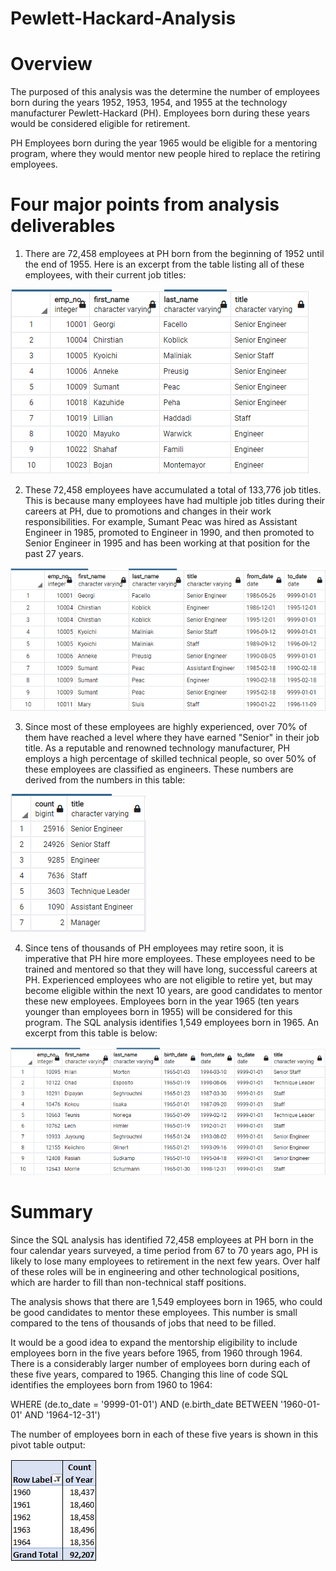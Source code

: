 # Pewlett-Hackard-Analysis

# Overview

The purposed of this analysis was the determine the number of employees born during the years 1952, 1953, 1954, and 1955 at the technology manufacturer Pewlett-Hackard (PH). Employees born during these years would be considered eligible for retirement.

PH Employees born during the year 1965 would be eligible for a mentoring program, where they would mentor new people hired to replace the retiring employees.

# Four major points from analysis deliverables

1) There are 72,458 employees at PH born from the beginning of 1952 until the end of 1955. Here is an excerpt from the table listing all of these employees, with their current job titles:

![Unique-Titles](Unique-Titles.png)

2) These 72,458 employees have accumulated a total of 133,776 job titles. This is because many employees have had multiple job titles during their careers at PH, due to promotions and changes in their work responsibilities. For example, Sumant Peac was hired as Assistant Engineer in 1985, promoted to Engineer in 1990, and then promoted to Senior Engineer in 1995 and has been working at that position for the past 27 years.

![Retirement-Titles](Retirement-Titles.png) 

3) Since most of these employees are highly experienced, over 70% of them have reached a level where they have earned "Senior" in their job title. As a reputable and renowned technology manufacturer, PH employs a high percentage of skilled technical people, so over 50% of these employees are classified as engineers. These numbers are derived from the numbers in this table:

![Retiring-Titles](Retiring-Titles.png)

4) Since tens of thousands of PH employees may retire soon, it is imperative that PH hire more employees. These employees need to be trained and mentored so that they will have long, successful careers at PH. Experienced employees who are not eligible to retire yet, but may become eligible within the next 10 years, are good candidates to mentor these new employees. Employees born in the year 1965 (ten years younger than employees born in 1955) will be considered for this program. The SQL analysis identifies 1,549 employees born in 1965. An excerpt from this table is below:

![Mentorship-Eligibility](Mentorship-Eligibility.png)

# Summary

Since the SQL analysis has identified 72,458 employees at PH born in the four calendar years surveyed, a time period from 67 to 70 years ago, PH is likely to lose many employees to retirement in the next few years. Over half of these roles will be in engineering and other technological positions, which are harder to fill than non-technical staff positions.

The analysis shows that there are 1,549 employees born in 1965, who could be good candidates to mentor these employees. This number is small compared to the tens of thousands of jobs that need to be filled. 

It would be a good idea to expand the mentorship eligibility to include employees born in the five years before 1965, from 1960 through 1964. There is a considerably larger number of employees born during each of these five years, compared to 1965. Changing this line of code SQL identifies the employees born from 1960 to 1964:

WHERE (de.to_date = '9999-01-01') AND (e.birth_date BETWEEN '1960-01-01' AND '1964-12-31')

The number of employees born in each of these five years is shown in this pivot table output:

![Years1960-1964](Years1960-1964.png)
